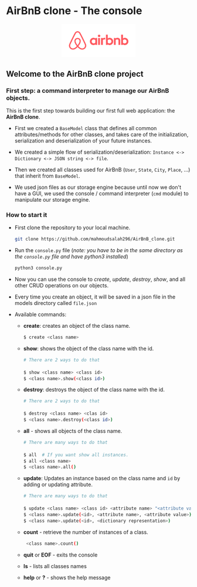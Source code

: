# AirBnB clone - The console

<p align="center">
  <img src="airBnB.png" alt="airBnB" width="40%">
</p>


## Welcome to the AirBnB clone project

### First step: a command interpreter to manage our AirBnB objects.
This is the first step towards building our first full web application: the **AirBnB clone**.


- First we created a `BaseModel` class that defines all common attributes/methods for other classes, and takes care of
the initialization, serialization and deserialization of your future instances.

- We created a simple flow of serialization/deserialization: ```Instance <-> Dictionary <-> JSON string <-> file```.

- Then we created all classes used for AirBnB (`User`, `State`, `City`, `Place`, …) that inherit from `BaseModel`.

- We used json files as our storage engine because until now we don't have a GUI, we used the console / command
interpreter (`cmd` module) to manipulate our storage engine.

### How to start it

- First clone the repository to your local machine.
  ```bash
  git clone https://github.com/mahmoudsalah296/AirBnB_clone.git
  ```

- Run the `console.py` file
 (*note: you have to be in the same directory as the `console.py` file and have python3 installed*)
  ```bash
  python3 console.py
  ```

- Now you can use the console to *create*, *update*, *destroy*, *show*, and all other CRUD operations on our objects.

- Every time you create an object, it will be saved in a json file in the models directory called `file.json`

- Available commands:  
  - **create**: creates an object of the class name.
     ```bash
     $ create <class name>
     ```
  - **show**: shows the object of the class name with the id.
     ```bash
    # There are 2 ways to do that
    
     $ show <class name> <class id>
     $ <class name>.show(<class id>)
     ```
  - **destroy**: destroys the object of the class name with the id.
     ```bash
     # There are 2 ways to do that
    
     $ destroy <class name> <clas id>
     $ <class name>.destroy(<class id>)
     ```
  - **all** - shows all objects of the class name.
     ```bash
     # There are many ways to do that
     
     $ all  # If you want show all instances.
     $ all <class name>
     $ <class name>.all()
     ```
  - **update**: Updates an instance based on the class name and `id` by adding or updating attribute.
     ```bash
     # There are many ways to do that
    
     $ update <class name> <class id> <attribute name> "<attribute value>"
     $ <class name>.update(<id>, <attribute name>, <attribute value>)
     $ <class name>.update(<id>, <dictionary representation>)
     ```
  - **count** - retrieve the number of instances of a class.
    ```bash
     <class name>.count()
    ```
  - **quit** or **EOF** - exits the console  
  
  - **ls** - lists all classes names  
  
  - **help** or **?** - shows the help message  
